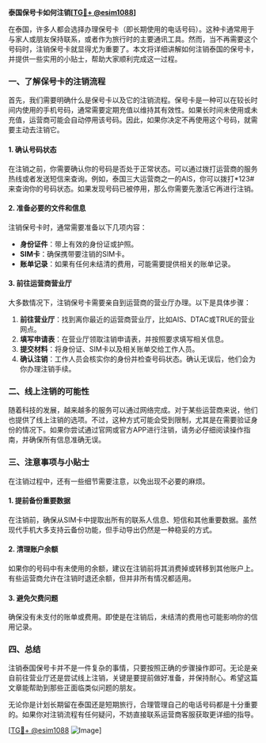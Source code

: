 **泰国保号卡如何注销[[TG💪+ @esim1088](https://t.me/s/esim1088)]**

在泰国，许多人都会选择办理保号卡（即长期使用的电话号码）。这种卡通常用于与家人或朋友保持联系，或者作为旅行时的主要通讯工具。然而，当不再需要这个号码时，注销保号卡就显得尤为重要了。本文将详细讲解如何注销泰国的保号卡，并提供一些实用的小贴士，帮助大家顺利完成这一过程。

### 一、了解保号卡的注销流程

首先，我们需要明确什么是保号卡以及它的注销流程。保号卡是一种可以在较长时间内使用的手机号码，通常需要定期充值以维持其有效性。如果长时间未使用或未充值，运营商可能会自动停用该号码。因此，如果你决定不再使用这个号码，就需要主动去注销它。

#### 1. 确认号码状态

在注销之前，你需要确认你的号码是否处于正常状态。可以通过拨打运营商的服务热线或者发送短信来查询。例如，泰国三大运营商之一的AIS，你可以拨打*123#来查询你的号码状态。如果发现号码已被停用，那么你需要先激活它再进行注销。

#### 2. 准备必要的文件和信息

注销保号卡时，通常需要准备以下几项内容：

- **身份证件**：带上有效的身份证或护照。
- **SIM卡**：确保携带要注销的SIM卡。
- **账单记录**：如果有任何未结清的费用，可能需要提供相关的账单记录。

#### 3. 前往运营商营业厅

大多数情况下，注销保号卡需要亲自到运营商的营业厅办理。以下是具体步骤：

1. **前往营业厅**：找到离你最近的运营商营业厅，比如AIS、DTAC或TRUE的营业网点。
2. **填写申请表**：在营业厅领取注销申请表，并按照要求填写相关信息。
3. **提交材料**：将身份证、SIM卡以及相关账单交给工作人员。
4. **确认注销**：工作人员会核实你的身份并检查号码状态。确认无误后，他们会为你办理注销手续。

### 二、线上注销的可能性

随着科技的发展，越来越多的服务可以通过网络完成。对于某些运营商来说，他们也提供了线上注销的选项。不过，这种方式可能会受到限制，尤其是在需要验证身份的情况下。如果你尝试通过官网或官方APP进行注销，请务必仔细阅读操作指南，并确保所有信息准确无误。

### 三、注意事项与小贴士

在注销过程中，还有一些细节需要注意，以免出现不必要的麻烦。

#### 1. 提前备份重要数据

在注销前，确保从SIM卡中提取出所有的联系人信息、短信和其他重要数据。虽然现代手机大多支持云备份功能，但手动导出仍然是一种稳妥的方式。

#### 2. 清理账户余额

如果你的号码中有未使用的余额，建议在注销前将其消费掉或转移到其他账户上。有些运营商允许在注销时退还余额，但并非所有情况都适用。

#### 3. 避免欠费问题

确保没有未支付的账单或费用。即使是在注销后，未结清的费用也可能影响你的信用记录。

### 四、总结

注销泰国保号卡并不是一件复杂的事情，只要按照正确的步骤操作即可。无论是亲自前往营业厅还是尝试线上注销，关键是要提前做好准备，并保持耐心。希望这篇文章能帮助到那些正面临类似问题的朋友。

无论你是计划长期留在泰国还是短期旅行，合理管理自己的电话号码都是十分重要的。如果你对注销流程有任何疑问，不妨直接联系运营商客服获取更详细的指导。

[[TG💪+ @esim1088](https://t.me/s/esim1088) ![Image](https://i.postimg.cc/4NQfJmqS/Snipaste-2025-05-13-00-14-12.png)]